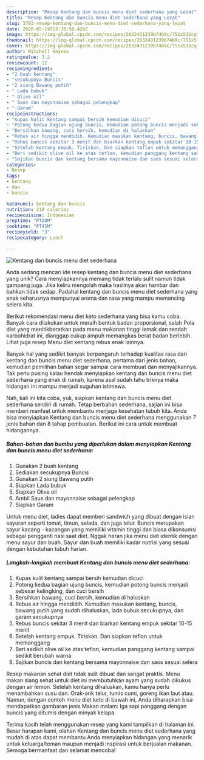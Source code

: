 ```yaml
---
description: "Resep Kentang dan buncis menu diet sederhana yang Lezat"
title: "Resep Kentang dan buncis menu diet sederhana yang Lezat"
slug: 3793-resep-kentang-dan-buncis-menu-diet-sederhana-yang-lezat
date: 2020-05-19T23:38:50.426Z
image: https://img-global.cpcdn.com/recipes/2632431239b74b9c/751x532cq70/kentang-dan-buncis-menu-diet-sederhana-foto-resep-utama.jpg
thumbnail: https://img-global.cpcdn.com/recipes/2632431239b74b9c/751x532cq70/kentang-dan-buncis-menu-diet-sederhana-foto-resep-utama.jpg
cover: https://img-global.cpcdn.com/recipes/2632431239b74b9c/751x532cq70/kentang-dan-buncis-menu-diet-sederhana-foto-resep-utama.jpg
author: Mitchell Haynes
ratingvalue: 3.2
reviewcount: 12
recipeingredient:
- "2 buah kentang"
- "secukupnya Buncis"
- "2 siung Bawang putih"
- " Lada bubuk"
- " Olive oil"
- " Saus dan mayonnaise sebagai pelengkap"
- " Garam"
recipeinstructions:
- "Kupas kulit kentang sampai bersih kemudian dicuci"
- "Potong kedua bagian ujung buncis, kemudian potong buncis menjadi sebesar kelingking, dan cuci bersih"
- "Bersihkan bawang, cuci bersih, kemudian di haluskan"
- "Rebus air hingga mendidih. Kemudian masukan kentang, buncis, bawang putih yang sudah dihaluskan, lada bubuk secukupnya, dan garam secukupnya"
- "Rebus buncis sekitar 3 menit dan biarkan kentang empuk sekitar 10-15 menit"
- "Setelah kentang empuk. Tiriskan. Dan siapkan teflon untuk memanggang"
- "Beri sedikit olive oil ke atas teflon, kemudian panggang kentang sampai sedikit berubah warna"
- "Sajikan buncis dan kentang bersama mayonnaise dan saos sesuai selera"
categories:
- Resep
tags:
- kentang
- dan
- buncis

katakunci: kentang dan buncis 
nutrition: 218 calories
recipecuisine: Indonesian
preptime: "PT20M"
cooktime: "PT45M"
recipeyield: "3"
recipecategory: Lunch

---
```



![Kentang dan buncis menu diet sederhana](https://img-global.cpcdn.com/recipes/2632431239b74b9c/751x532cq70/kentang-dan-buncis-menu-diet-sederhana-foto-resep-utama.jpg)

Anda sedang mencari ide resep kentang dan buncis menu diet sederhana yang unik? Cara menyiapkannya memang tidak terlalu sulit namun tidak gampang juga. Jika keliru mengolah maka hasilnya akan hambar dan bahkan tidak sedap. Padahal kentang dan buncis menu diet sederhana yang enak seharusnya mempunyai aroma dan rasa yang mampu memancing selera kita.

Berikut rekomendasi menu diet keto sederhana yang bisa kamu coba. Banyak cara dilakukan untuk meraih bentuk badan proporsional, salah Pola diet yang menitikberatkan pada menu makanan tinggi lemak dan rendah karbohidrat ini, dianggap cukup ampuh memangkas berat badan berlebih. Lihat juga resep Menu diet kentang rebus enak lainnya.

Banyak hal yang sedikit banyak berpengaruh terhadap kualitas rasa dari kentang dan buncis menu diet sederhana, pertama dari jenis bahan, kemudian pemilihan bahan segar sampai cara membuat dan menyajikannya. Tak perlu pusing kalau hendak menyiapkan kentang dan buncis menu diet sederhana yang enak di rumah, karena asal sudah tahu triknya maka hidangan ini mampu menjadi suguhan istimewa.


Nah, kali ini kita coba, yuk, siapkan kentang dan buncis menu diet sederhana sendiri di rumah. Tetap berbahan sederhana, sajian ini bisa memberi manfaat untuk membantu menjaga kesehatan tubuh kita. Anda bisa menyiapkan Kentang dan buncis menu diet sederhana menggunakan 7 jenis bahan dan 8 tahap pembuatan. Berikut ini cara untuk membuat hidangannya.

<!--inarticleads1-->

##### Bahan-bahan dan bumbu yang diperlukan dalam menyiapkan Kentang dan buncis menu diet sederhana:

1. Gunakan 2 buah kentang
1. Sediakan secukupnya Buncis
1. Gunakan 2 siung Bawang putih
1. Siapkan  Lada bubuk
1. Siapkan  Olive oil
1. Ambil  Saus dan mayonnaise sebagai pelengkap
1. Siapkan  Garam


Untuk menu diet, ladies dapat memberi sandwich yang dibuat dengan isian sayuran seperti tomat, timun, selada, dan juga telur. Buncis merupakan sayur kacang - kacangan yang memiliki vitamin tinggi dan biasa dikonsumsi sebagai pengganti nasi saat diet. Nggak heran jika menu diet identik dengan menu sayur dan buah. Sayur dan buah memiliki kadar nutrisi yang sesuai dengan kebutuhan tubuh harian. 

<!--inarticleads2-->

##### Langkah-langkah membuat Kentang dan buncis menu diet sederhana:

1. Kupas kulit kentang sampai bersih kemudian dicuci
1. Potong kedua bagian ujung buncis, kemudian potong buncis menjadi sebesar kelingking, dan cuci bersih
1. Bersihkan bawang, cuci bersih, kemudian di haluskan
1. Rebus air hingga mendidih. Kemudian masukan kentang, buncis, bawang putih yang sudah dihaluskan, lada bubuk secukupnya, dan garam secukupnya
1. Rebus buncis sekitar 3 menit dan biarkan kentang empuk sekitar 10-15 menit
1. Setelah kentang empuk. Tiriskan. Dan siapkan teflon untuk memanggang
1. Beri sedikit olive oil ke atas teflon, kemudian panggang kentang sampai sedikit berubah warna
1. Sajikan buncis dan kentang bersama mayonnaise dan saos sesuai selera


Resep makanan sehat diet tidak sulit dibuat dan sangat praktis. Menu makan siang sehat untuk diet ini membutuhkan ayam yang sudah dikukus dengan air lemon. Setelah kentang dihaluskan, kamu hanya perlu menambahkan susu dan. Orak-arik telur, tumis cumi, goreng ikan laut atau. Namun, dengan contoh menu diet keto di bawah ini, Anda diharapkan bisa mendapatkan gambaran jenis Makan malam: Iga sapi panggang dengan buncis yang ditumis dengan minyak kelapa. 

Terima kasih telah menggunakan resep yang kami tampilkan di halaman ini. Besar harapan kami, olahan Kentang dan buncis menu diet sederhana yang mudah di atas dapat membantu Anda menyiapkan hidangan yang menarik untuk keluarga/teman maupun menjadi inspirasi untuk berjualan makanan. Semoga bermanfaat dan selamat mencoba!
